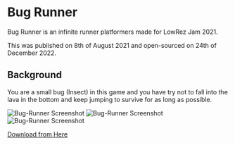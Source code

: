 # Bug Runner

Bug Runner is an infinite runner platformers made for LowRez Jam 2021.

This was published on 8th of August 2021 and open-sourced on 24th of December 2022.

## Background

You are a small bug (Insect) in this game and you have try not to fall into the lava in the bottom and keep jumping to survive for as long as possible.

![Bug-Runner Screenshot](https://img.itch.zone/aW1hZ2UvMTE1MjA3OS82NjkyMDAwLnBuZw==/347x500/Ff3DO6.png)
![Bug-Runner Screenshot](https://img.itch.zone/aW1hZ2UvMTE1MjA3OS82NjkyMDAyLnBuZw==/347x500/fInKhy.png)
![Bug-Runner Screenshot](https://img.itch.zone/aW1hZ2UvMTE1MjA3OS82NjkyMDAzLnBuZw==/347x500/G%2BOKRM.png)

[Download from Here](https://mij-games.itch.io/bug-runner)
